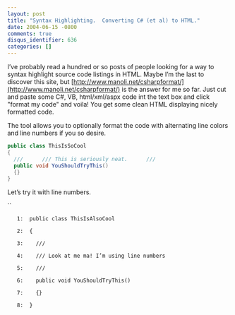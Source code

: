 ```yaml
---
layout: post
title: "Syntax Highlighting.  Converting C# (et al) to HTML."
date: 2004-06-15 -0800
comments: true
disqus_identifier: 636
categories: []
---
```

I’ve probably read a hundred or so posts of people looking for a way to
syntax highlight source code listings in HTML. Maybe I’m the last to
discover this site, but
[http://www.manoli.net/csharpformat/](http://www.manoli.net/csharpformat/)
is the answer for me so far. Just cut and paste some C\#, VB,
html/xml/aspx code int the text box and click "format my code" and
voila! You get some clean HTML displaying nicely formatted code.

The tool allows you to optionally format the code with alternating line
colors and line numbers if you so desire.

```csharp
public class ThisIsSoCool
{
  ///      /// This is seriously neat.      ///      
  public void YouShouldTryThis()
  {}
}
```

Let’s try it with line numbers.

``

       1:  public class ThisIsAlsoCool

       2:  {

       3:    /// 

       4:    /// Look at me ma! I’m using line numbers

       5:    /// 

       6:    public void YouShouldTryThis()

       7:    {}

       8:  }

